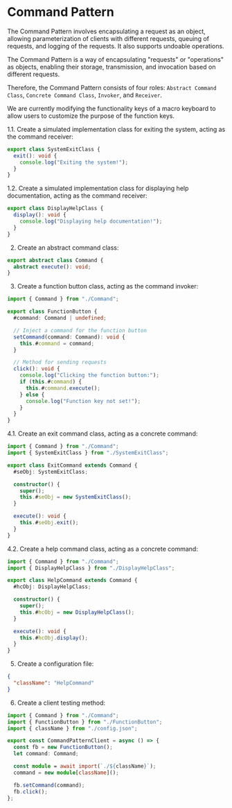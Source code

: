 # Command Pattern

The Command Pattern involves encapsulating a request as an object, allowing parameterization of clients with different requests, queuing of requests, and logging of the requests. It also supports undoable operations.

The Command Pattern is a way of encapsulating "requests" or "operations" as objects, enabling their storage, transmission, and invocation based on different requests.

Therefore, the Command Pattern consists of four roles: `Abstract Command Class`, `Concrete Command Class`, `Invoker`, and `Receiver`.

We are currently modifying the functionality keys of a macro keyboard to allow users to customize the purpose of the function keys.

1.1. Create a simulated implementation class for exiting the system, acting as the command receiver:

```ts
export class SystemExitClass {
  exit(): void {
    console.log("Exiting the system!");
  }
}
```

1.2. Create a simulated implementation class for displaying help documentation, acting as the command receiver:

```ts
export class DisplayHelpClass {
  display(): void {
    console.log("Displaying help documentation!");
  }
}
```

2. Create an abstract command class:

```ts
export abstract class Command {
  abstract execute(): void;
}
```

3. Create a function button class, acting as the command invoker:

```ts
import { Command } from "./Command";

export class FunctionButton {
  #command: Command | undefined;

  // Inject a command for the function button
  setCommand(command: Command): void {
    this.#command = command;
  }

  // Method for sending requests
  click(): void {
    console.log("Clicking the function button:");
    if (this.#command) {
      this.#command.execute();
    } else {
      console.log("Function key not set!");
    }
  }
}
```

4.1. Create an exit command class, acting as a concrete command:

```ts
import { Command } from "./Command";
import { SystemExitClass } from "./SystemExitClass";

export class ExitCommand extends Command {
  #seObj: SystemExitClass;

  constructor() {
    super();
    this.#seObj = new SystemExitClass();
  }

  execute(): void {
    this.#seObj.exit();
  }
}
```

4.2. Create a help command class, acting as a concrete command:

```ts
import { Command } from "./Command";
import { DisplayHelpClass } from "./DisplayHelpClass";

export class HelpCommand extends Command {
  #hcObj: DisplayHelpClass;

  constructor() {
    super();
    this.#hcObj = new DisplayHelpClass();
  }

  execute(): void {
    this.#hcObj.display();
  }
}
```

5. Create a configuration file:

```json
{
  "className": "HelpCommand"
}
```

6. Create a client testing method:

```ts
import { Command } from "./Command";
import { FunctionButton } from "./FunctionButton";
import { className } from "./config.json";

export const CommandPatternClient = async () => {
  const fb = new FunctionButton();
  let command: Command;

  const module = await import(`./${className}`);
  command = new module[className]();

  fb.setCommand(command);
  fb.click();
};
```
